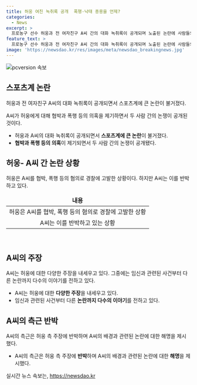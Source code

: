 ```yaml
---
title: 허웅 여친 녹취록 공개  폭행·낙태 종용을 언제?
categories:
  - News
excerpt: >
  프로농구 선수 허웅과 전 여자친구 A씨 간의 대화 녹취록이 공개되며 노출된 논란에 사람들의 이목이 집중되고 있습니다. 녹취록에서 A씨는 협박과 폭행 등을 주장하며 허웅을 고발했고, 허웅은 해당 주장에 대해 금시초문적인 반응을 보였습니다. 그 외에도 A씨 측에서 업소녀 출신 주장과 관련한 반박이 이뤄지고 있습니다. 허웅은 선수로서 사랑받았으나 이번 사건으로 인해 팬들의 시선이 변하는 상황에 놓여있습니다.
feature_text: >
  프로농구 선수 허웅과 전 여자친구 A씨 간의 대화 녹취록이 공개되며 노출된 논란에 사람들의 이목이 집중되고 있습니다. 녹취록에서 A씨는 협박과 폭행 등을 주장하며 허웅을 고발했고, 허웅은 해당 주장에 대해 금시초문적인 반응을 보였습니다. 그 외에도 A씨 측에서 업소녀 출신 주장과 관련한 반박이 이뤄지고 있습니다. 허웅은 선수로서 사랑받았으나 이번 사건으로 인해 팬들의 시선이 변하는 상황에 놓여있습니다.
image: 'https://newsdao.kr/res/images/meta/newsdao_breakingnews.jpg'
---
```


<p><img src="https://newsdao.kr/res/images/meta/newsdao_breakingnews.jpg" alt="pcversion 속보" /></p>

<h2 data-ke-size="size26">스포츠계 논란</h2>

<p data-ke-size="size16">허웅과 전 여자친구 A씨의 대화 녹취록이 공개되면서 스포츠계에 큰 논란이 불거졌다.</p>

<p data-ke-size="size16">A씨가 허웅에게 대해 협박과 폭행 등의 의혹을 제기하면서 두 사람 간의 논쟁이 공개된 것이다.</p>

<ul>
<li>허웅과 A씨의 대화 녹취록이 공개되면서 <b>스포츠계에 큰 논란</b>이 불거졌다.</li>
<li><b>협박과 폭행 등의 의혹</b>이 제기되면서 두 사람 간의 논쟁이 공개됐다.</li>
</ul>

<h2 data-ke-size="size26">허웅- A씨 간 논란 상황</h2>

<p data-ke-size="size16">허웅은 A씨를 협박, 폭행 등의 혐의로 경찰에 고발한 상황이다. 하지만 A씨는 이를 반박하고 있다.</p>

<table>
<thead>
<tr>
<td style="text-align: center; height: 17px;"><b>내용</b></td>
</tr>
</thead>
<tbody>
<tr>
<td style="text-align: center; height: 17px;">허웅은 A씨를 협박, 폭행 등의 혐의로 경찰에 고발한 상황</td>
</tr>
<tr>
<td style="text-align: center; height: 17px;">A씨는 이를 반박하고 있는 상황</td>
</tr>
</tbody>
</table>

<p data-ke-size="size16">&nbsp;</p>

<h2 data-ke-size="size26">A씨의 주장</h2>

<p data-ke-size="size16">A씨는 허웅에 대한 다양한 주장을 내세우고 있다. 그중에는 임신과 관련된 사건부터 다른 논란까지 다수의 이야기를 전하고 있다.</p>

<ul>
<li>A씨는 허웅에 대한 <b>다양한 주장</b>을 내세우고 있다.</li>
<li>임신과 관련된 사건부터 다른 <b>논란까지 다수의 이야기</b>를 전하고 있다.</li>
</ul>

<h2 data-ke-size="size26">A씨의 측근 반박</h2>

<p data-ke-size="size16">A씨의 측근은 허웅 측 주장에 반박하며 A씨의 배경과 관련된 논란에 대한 해명을 제시했다.</p>

<ul>
<li>A씨의 측근은 허웅 측 주장에 <b>반박</b>하며 A씨의 배경과 관련된 논란에 대한 <b>해명</b>을 제시했다.</li>
</ul>
실시간 뉴스 속보는, <a href="https://newsdao.kr" rel="dofollow">https://newsdao.kr</a>


